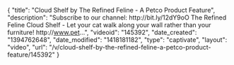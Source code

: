 {
    "title": "Cloud Shelf by The Refined Feline - A Petco Product Feature",
    "description": "Subscribe to our channel: http:\/\/bit.ly\/12dY9oO The Refined Feline Cloud Shelf - Let your cat walk along your wall rather than your furniture! http:\/\/www.pet...",
    "videoid": "145392",
    "date_created": "1394762648",
    "date_modified": "1418181182",
    "type": "captivate",
    "layout": "video",
    "url": "\/v\/cloud-shelf-by-the-refined-feline-a-petco-product-feature\/145392"
}